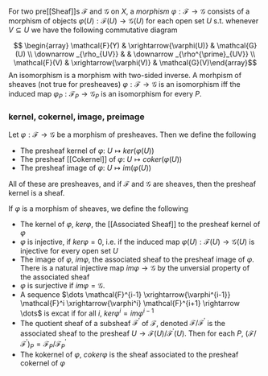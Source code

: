 For two pre[[Sheaf]]s $\mathcal{F}$ and $\mathcal{G}$ on $X$, a *morphism* $\varphi : \mathcal{F} \rightarrow \mathcal{G}$ consists of a morphism of objects $\varphi(U) : \mathcal{F}(U) \rightarrow \mathcal{G}(U)$ for each open set $U$ s.t. whenever $V\subseteq U$ we have the following commutative diagram 

$$ \begin{array} \mathcal{F}(Y) &  \xrightarrow{\varphi(U)} & \mathcal{G}(U) \\
\downarrow _{\rho_{UV}} & & \downarrow _{\rho^{\prime}_{UV}} \\ 
\mathcal{F}(V) & \xrightarrow{\varphi(V)} & \mathcal{G}(V)\end{array}$$
An isomorphism is a morphism with two-sided inverse. 
A morhpism of sheaves (not true for presheaves) $\varphi:\mathcal{F}\rightarrow\mathcal{G}$ is an isomorphism iff the induced map $\varphi_P:\mathcal{F}_P\rightarrow \mathcal{G}_P$ is an isomorphism for every $P$.

### kernel, cokernel, image, preimage

Let $\varphi : \mathcal{F} \rightarrow \mathcal{G}$ be a morphism of presheaves. Then we define the following

* The presheaf kernel of $\varphi$: $U\mapsto ker(\varphi(U))$ 
* The presheaf [[Cokernel]]  of $\varphi$: $U\mapsto coker(\varphi(U))$ 
* The presheaf image of $\varphi$: $U\mapsto im (\varphi(U))$ 

All of these are presheaves, and if $\mathcal{F}$ and $\mathcal{G}$ are sheaves, then the presheaf kernel is a sheaf.

If $\varphi$ is a morphism of sheaves, we define the following

* The kernel of $\varphi$, $ker\varphi$, the [[Associated Sheaf]] to the presheaf kernel of $\varphi$ 
* $\varphi$ is injective, if $ker\varphi = 0$, i.e. if the induced map $\varphi(U):\mathcal{F}(U)\rightarrow \mathcal{G}(U)$ is injective for every open set $U$
* The image of $\varphi$, $im\varphi$, the associated sheaf to the presheaf image of $\varphi$. There is a natural injective map $im\varphi \rightarrow \mathcal{G}$ by the unversial property of the associated sheaf
* $\varphi$ is surjective if $im\varphi = \mathcal{G}$.
* A sequence $\dots \mathcal{F}^{i-1} \xrightarrow{\varphi^{i-1}} \mathcal{F}^i \xrightarrow{\varphi^i} \mathcal{F}^{i+1} \rightarrow \dots$ is excat if for all $i$, $ker \varphi^i = im\varphi^{i-1}$ 
* The quotient sheaf of a subsheaf $\mathcal{F}^{\prime}$ of $\mathcal{F}$, denoted $\mathcal{F}/\mathcal{F}^{\prime}$ is the associated sheaf to the presheaf $U\rightarrow \mathcal{F}(U)/\mathcal{F}^{\prime}(U)$. Then for each $P$, $(\mathcal{F}/\mathcal{F}^{\prime})_P = \mathcal{F}_P/\mathcal{F}^{\prime}_P$ 
* The kokernel of $\varphi$, $coker\varphi$ is the sheaf associated to the presheaf cokernel of $\varphi$ 
